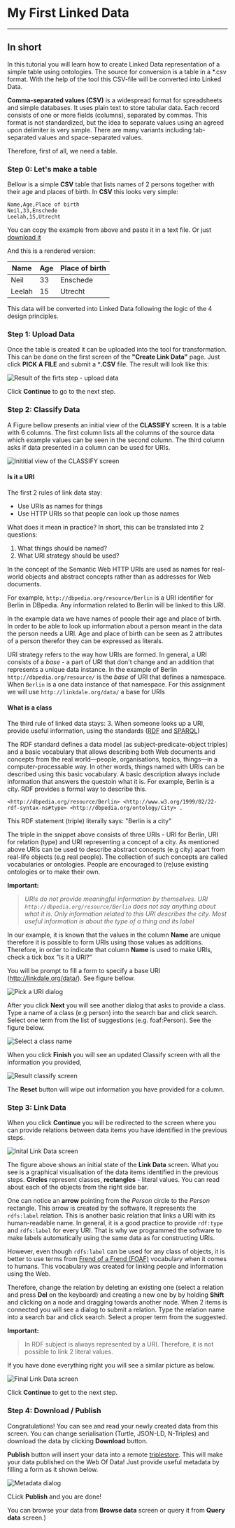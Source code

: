 # My First Linked Data

---------------

## In short

In this tutorial you will learn how to create Linked Data representation of a simple table using ontologies.
The source for conversion is a table in a *.csv format. With the help of the tool this CSV-file will be converted into Linked Data.

**Comma-separated values (CSV)** is a widespread format for spreadsheets and simple databases.
It uses plain text to store tabular data. Each record consists of one or more fields (columns),
separated by commas. This format is not standardized, but the idea to separate values using an agreed
upon delimiter is very simple. There are many variants including tab-separated values and
space-separated values.

Therefore, first of all, we need a table.

### Step 0: Let's make a table

Bellow is a simple **CSV** table that lists names of 2 persons together with their age and places of birth.
In **CSV** this looks very simple:

```csv
Name,Age,Place of birth
Neil,33,Enschede
Leelah,15,Utrecht
```

You can copy the example from above and paste it in a text file. Or just [download it](https://1drv.ms/u/s!Ah2_2X7uyAX5iNhG5jxgU27tPh19Bw)

And this is a rendered version:

| Name | Age | Place of birth |
| ---- | --- | -------------- |
| Neil | 33 | Enschede |
| Leelah | 15 | Utrecht |

This data will be converted into Linked Data following the logic of the 4 design principles.

### Step 1: Upload Data

Once the table is created it can be uploaded into the tool for transformation.
This can be done on the first screen of the **"Create Link Data"** page. Just click **PICK A FILE** and submit a ***.CSV** file. The result will look like this:

![Result of the firts step - upload data](/images/step1.png)

Click **Continue** to go to the next step.

### Step 2: Classify Data

A Figure bellow presents an initial view of the **CLASSIFY** screen.
It is a table with 6 columns. The first column lists all the columns of the source data which example values can be seen in the second column.
The third column asks if data presented in a column can be used for URIs.

![Inititial view of the **CLASSIFY** screen](/images/classify1.png)

#### Is it a URI

The first 2 rules of link data stay:

* Use URIs as names for things
* Use HTTP URIs so that people can look up those names

What does it mean in practice? In short, this can be translated into 2 questions:

 1. What things should be named?
 2. What URI strategy should be used?

In the concept of the Semantic Web HTTP URIs are used as names for real-world objects and abstract concepts
rather than as addresses for Web documents.

For example, `http://dbpedia.org/resource/Berlin` is a URI identifier for Berlin in DBpedia. Any information related to Berlin will be linked to this URI.

In the example data we have names of people their age and place of birth. In order to be able to look up information about a person meant in the data the person needs a URI.
Age and place of birth can be seen as 2 attributes of a person therefor they can be expressed as literals.

URI strategy refers to the way how URIs are formed. In general, a URI consists of a *base* - a part of URI that don't change and an addition that represents a unique data instance.
In the example of Berlin `http://dbpedia.org/resource/` is the *base* of URI that defines a namespace. When `Berlin` is a one data instance of that namespace.
For this assignment we will use `http://linkdale.org/data/` a base for URIs

#### What is a class

The third rule of linked data stays:
3. When someone looks up a URI, provide useful information, using the standards
([RDF](https://www.w3.org/RDF/) and [SPARQL](https://www.w3.org/TR/rdf-sparql-query/))

The RDF standard defines a data model (as subject-predicate-object triples) and a basic vocabulary that allows describing both Web documents and concepts from the real world—people, organisations, topics, things—in a computer-processable way.
In other words, things named with URIs can be described using this basic vocabulary. A basic description always include information that answers the questoin what it is.
For example, Berlin is a city. RDF provides a formal way to describe this.

```ntriples
<http://dbpedia.org/resource/Berlin> <http://www.w3.org/1999/02/22-rdf-syntax-ns#type> <http://dbpedia.org/ontology/City> .
```

This RDF statement (triple) literally says: "Berlin is a city"

The triple in the snippet above consists of three URIs - URI for Berlin, URI for relation (type) and URI representing a concept of a city. As mentioned above URIs can be used to describe abstract concepts (e.g city) apart from real-life objects (e.g real people).
The collection of such concepts are called vocabularies or ontologies.
People are encouraged to (re)use existing ontologies or to make their own.

**Important:**
>*URIs do not provide meaningful information by themselves. URI `http://dbpedia.org/resource/Berlin`
does not say anything about what it is. Only information related to this URI describes the city.
Most useful information is about the type of a thing and its label*

In our example, it is known that the values in the column **Name** are unique therefore it is possible to form URIs using those values as additions.
Therefore, in order to indicate that column **Name** is used to make URIs, check a tick box "Is it a URI?"

You will be prompt to fill a form to specify a base URI (<http://linkdale.org/data/>). See figure bellow.

![Pick a URI dialog](/images/pick_uri.png)

After you click **Next** you will see another dialog that asks to provide a class. Type a name of a class (e.g person) into the search bar and click search. Select one term from the list of suggestions (e.g. foaf:Person). See the figure below.

![Select a class name](/images/select_class.png)

When you click **Finish** you will see an updated Classify screen with all the information you provided,

![Result classify screen](/images/classify2.png)

The **Reset** button will wipe out information you have provided for a column.

### Step 3: Link Data

When you click **Continue** you will be redirected to the screen where you can provide
relations between data items you have identified in the previous steps.

![Inital Link Data screen](/images/link_data.png)

The figure above shows an initial state of the **Link Data** screen. What you see is a graphical visualisation
of the data items identified in the previous steps. **Circles** represent classes, **rectangles** - literal values. You can read about each of the objects from the right side bar.

One can notice an **arrow** pointing from the *Person* circle to the *Person* rectangle. This arrow is created by the software. It represents the `rdfs:label` relation.
This is another basic relation that links a URI with its human-readable name. In general, it is a good practice
to provide `rdf:type` and `rdfs:label`  for every URI. That is why we programmed the software to make labels automatically
using the same data as for constructing URIs.

However, even though `rdfs:label` can be used for any class of objects, it is better to use terms from [Frend of a Frend (FOAF)](http://xmlns.com/foaf/spec/)
vocabulary when it comes to humans. This vocabulary was created for linking people and information using the Web.

Therefore, change the relation by deleting an existing one (select a relation and press **Del** on the keyboard) and creating a new one by
 by holding **Shift** and clicking on a node and dragging towards another node. When 2 items is connected you will see a dialog to submit a relation.
 Type the relation name into a search bar and click search. Select a proper term from the suggested.

**Important:**
>In RDF subject is always represented by a URI. Therefore, it is not possible to link 2 literal values.

If you have done everything right you will see a similar picture as below.

![Final Link Data screen](/images/link_data2.png)

Click **Continue** to get to the next step.

### Step 4: Download / Publish

Congratulations! You can see and read your newly created data from this screen. You can change serialisation (Turtle, JSON-LD, N-Triples) and download the data by clicking **Download**
button.

**Publish** button will insert your data into a remote [triplestore](http://virtuoso.almere.pilod.nl/sparql). This will make your data published on the Web Of Data! Just provide useful metadata by filling a form
as it shown below.

![Metadata dialog](/images/publish.png)

CLick **Publish** and you are done!

You can browse your data from **Browse data** screen or query it from **Query data** screen.)
